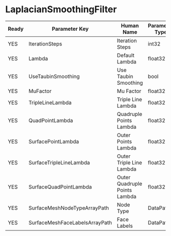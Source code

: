 # LaplacianSmoothingFilter #

| Ready | Parameter Key | Human Name | Parameter Type | Parameter Class |
|-------|---------------|------------|-----------------|----------------|
| YES | IterationSteps | Iteration Steps | int32 | Int32Parameter |
| YES | Lambda | Default Lambda | float32 | Float32Parameter |
| YES | UseTaubinSmoothing | Use Taubin Smoothing | bool | BoolParameter |
| YES | MuFactor | Mu Factor | float32 | Float32Parameter |
| YES | TripleLineLambda | Triple Line Lambda | float32 | Float32Parameter |
| YES | QuadPointLambda | Quadruple Points Lambda | float32 | Float32Parameter |
| YES | SurfacePointLambda | Outer Points Lambda | float32 | Float32Parameter |
| YES | SurfaceTripleLineLambda | Outer Triple Line Lambda | float32 | Float32Parameter |
| YES | SurfaceQuadPointLambda | Outer Quadruple Points Lambda | float32 | Float32Parameter |
| YES | SurfaceMeshNodeTypeArrayPath | Node Type | DataPath | ArraySelectionParameter |
| YES | SurfaceMeshFaceLabelsArrayPath | Face Labels | DataPath | ArraySelectionParameter |
